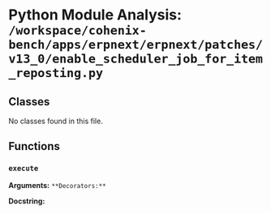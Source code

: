 # Python Module Analysis: `/workspace/cohenix-bench/apps/erpnext/erpnext/patches/v13_0/enable_scheduler_job_for_item_reposting.py`

## Classes

No classes found in this file.


## Functions

### `execute`
**Arguments:** ``
**Decorators:** ``

**Docstring:**
```

```

